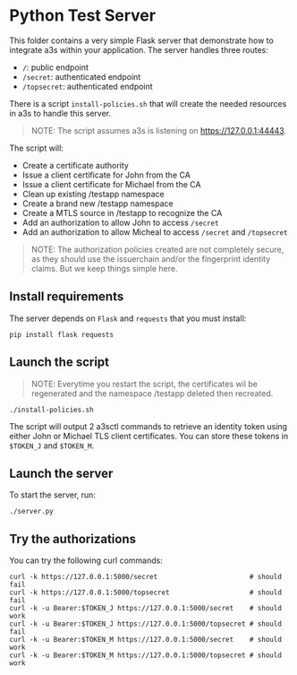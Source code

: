 # Python Test Server

This folder contains a very simple Flask server that demonstrate how to
integrate a3s within your application. The server handles three routes:

- `/`: public endpoint
- `/secret`: authenticated endpoint
- `/topsecret`: authenticated endpoint

There is a script `install-policies.sh` that will create the needed resources in
a3s to handle this server. 

> NOTE: The script assumes a3s is listening on https://127.0.0.1:44443.

The script will:

- Create a certificate authority
- Issue a client certificate for John from the CA
- Issue a client certificate for Michael from the CA
- Clean up existing /testapp namespace
- Create a brand new /testapp namespace
- Create a MTLS source in /testapp to recognize the CA
- Add an authorization to allow John to access `/secret`
- Add an authorization to allow Micheal to access `/secret` and `/topsecret`

> NOTE: The authorization policies created are not completely secure, as they
> should use the issuerchain and/or the fingerprint identity claims. But we keep
> things simple here.

## Install requirements

The server depends on `Flask` and `requests` that you must install:

    pip install flask requests

## Launch the script

> NOTE: Everytime you restart the script, the certificates wil be regenerated
> and the namespace /testapp deleted then recreated.

    ./install-policies.sh

The script will output 2 a3sctl commands to retrieve an identity token using
either John or Michael TLS client certificates. You can store these tokens in
`$TOKEN_J` and `$TOKEN_M`.

## Launch the server

To start the server, run:

    ./server.py

## Try the authorizations

You can try the following curl commands:

    curl -k https://127.0.0.1:5000/secret                       # should fail
    curl -k https://127.0.0.1:5000/topsecret                    # should fail
    curl -k -u Bearer:$TOKEN_J https://127.0.0.1:5000/secret    # should work
    curl -k -u Bearer:$TOKEN_J https://127.0.0.1:5000/topsecret # should fail
    curl -k -u Bearer:$TOKEN_M https://127.0.0.1:5000/secret    # should work
    curl -k -u Bearer:$TOKEN_M https://127.0.0.1:5000/topsecret # should work
